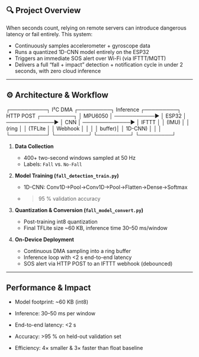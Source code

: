 
## 🔍 Project Overview

When seconds count, relying on remote servers can introduce dangerous latency or fail entirely. This system:

- Continuously samples accelerometer + gyroscope data  
- Runs a quantized 1D-CNN model entirely on the ESP32  
- Triggers an immediate SOS alert over Wi-Fi (via IFTTT/MQTT)  
- Delivers a full “fall + impact” detection + notification cycle in under 2 seconds, with zero cloud inference  

---

## ⚙️ Architecture & Workflow
┌──────────┐ I²C DMA ┌─────────┐ Inference ┌─────────┐ HTTP POST ┌─────────┐
│ MPU6050 │ ───────────▶ │ ESP32 │ ─────────────▶ │ CNN │ ─────────────▶ │ IFTTT │
│ (IMU) │ │ (ring │ │ (TFLite │ │ Webhook │
│ │ │ buffer)│ │ 1D-CNN) │ │ │
└──────────┘ └─────────┘ └─────────┘ └─────────┘


1. **Data Collection**  
   - 400+ two-second windows sampled at 50 Hz  
   - Labels: `Fall` vs. `No-Fall`  

2. **Model Training (`fall_detection_train.py`)**  
   - 1D-CNN: Conv1D→Pool→Conv1D→Pool→Flatten→Dense→Softmax  
   - >95 % validation accuracy  

3. **Quantization & Conversion (`fall_model_convert.py`)**  
   - Post-training int8 quantization  
   - Final TFLite size ~60 KB, inference time 30–50 ms/window  

4. **On-Device Deployment**  
   - Continuous DMA sampling into a ring buffer  
   - Inference loop with <2 s end-to-end latency  
   - SOS alert via HTTP POST to an IFTTT webhook (debounced)

---
## Performance & Impact

- Model footprint: ~60 KB (int8)

- Inference: 30–50 ms per window

- End-to-end latency: <2 s

- Accuracy: >95 % on held-out validation set

- Efficiency: 4× smaller & 3× faster than float baseline

